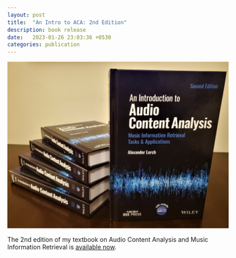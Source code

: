 ```yaml
---
layout: post
title:  "An Intro to ACA: 2nd Edition"
description: book release
date:   2023-01-26 23:03:36 +0530
categories: publication
---
```

![2nd edition](/img/acav2.jpg)

The 2nd edition of my textbook on Audio Content Analysis and Music Information Retrieval is [available now](https://ieeexplore.ieee.org/book/9965970).